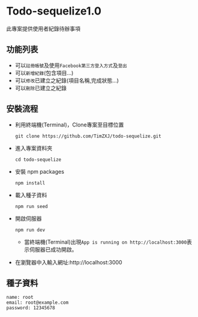 # Todo-sequelize1.0
此專案提供使用者紀錄待辦事項

## 功能列表
* 可以`註冊帳號`及使用`Facebook第三方登入方式`及`登出`
* 可以`新增紀錄`(包含項目...)
* 可以`修改`已建立之紀錄(項目名稱,完成狀態...)
* 可以`刪除`已建立之紀錄

## 安裝流程
* 利用終端機(Terminal)，Clone專案至目標位置

  ```
  git clone https://github.com/TimZXJ/todo-sequelize.git
  ```

* 進入專案資料夾

  ```
  cd todo-sequelize
  ```

* 安裝 npm packages

  ```
  npm install
  ```

* 載入種子資料

  ```
  npm run seed
  ```

* 開啟伺服器

  ```
  npm run dev
  ```
  * 當終端機(Terminal)出現`App is running on http://localhost:3000`表示伺服器已成功開啟。

* 在瀏覽器中入輸入網址:http://localhost:3000

## 種子資料
```
name: root
email: root@example.com
password: 12345678
```
